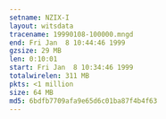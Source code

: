 ```yaml
---
setname: NZIX-I
layout: witsdata
tracename: 19990108-100000.mngd
end: Fri Jan  8 10:44:46 1999
gzsize: 29 MB
len: 0:10:01
start: Fri Jan  8 10:34:46 1999
totalwirelen: 311 MB
pkts: <1 million
size: 64 MB
md5: 6bdfb7709afa9e65d6c01ba87f4b4f63
---
```

